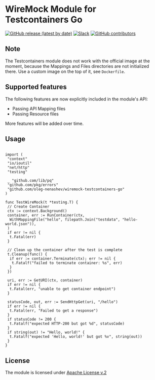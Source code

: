 # WireMock Module for Testcontainers Go

[![GitHub release (latest by date)](https://img.shields.io/github/v/release/wiremock/wiremock-testcontainers-go)](https://github.com/wiremock/wiremock-testcontainers-go/releases)
[![Slack](https://img.shields.io/badge/slack-slack.wiremock.org-brightgreen?style=flat&logo=slack)](https://slack.wiremock.org/)
[![GitHub contributors](https://img.shields.io/github/contributors/wiremock/wiremock-testcontainers-go)](https://github.com/wiremock/wiremock-testcontainers-go/graphs/contributors)

## Note

The Testcontainers module does not work with the official image at the moment,
because the Mappings and Files directories are not initialized there.
Use a custom image on the top of it, see `Dockerfile`.

## Supported features

The following features are now explicitly included in the module's API:

- Passing API Mapping files
- Passing Resource files

More features will be added over time.

## Usage

```golang

import (
 "context"
 "io/ioutil"
 "net/http"
 "testing"

 _ "github.com/lib/pq"
 "github.com/pkg/errors"
 "github.com/oleg-nenashev/wiremock-testcontainers-go"
)

func TestWireMock(t *testing.T) {
 // Create Container
 ctx := context.Background()
 container, err := RunContainer(ctx,
  WithMappingFile("hello", filepath.Join("testdata", "hello-world.json")),
 )
 if err != nil {
  t.Fatal(err)
 }

 // Clean up the container after the test is complete
 t.Cleanup(func() {
  if err := container.Terminate(ctx); err != nil {
   t.Fatalf("failed to terminate container: %s", err)
  }
 })

 uri, err := GetURI(ctx, container)
 if err != nil {
  t.Fatal(err, "unable to get container endpoint")
 }

 statusCode, out, err := SendHttpGet(uri, "/hello")
 if err != nil {
  t.Fatal(err, "Failed to get a response")
 }
 if statusCode != 200 {
  t.Fatalf("expected HTTP-200 but got %d", statusCode)
 }
 if string(out) != "Hello, world!" {
  t.Fatalf("expected 'Hello, world!' but got %v", string(out))
 }
}
```

## License

The module is licensed under [Apache License v.2](./LICENSE)
